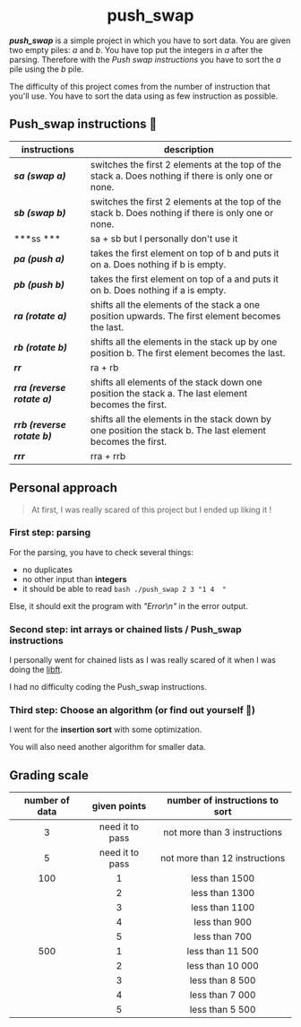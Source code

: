 <h1 align="center">push_swap</h1>

***push_swap*** is a simple project in which you have to sort data. You are given two empty piles: _a_ and _b_.
You have top put the integers in _a_ after the parsing. Therefore with the _Push swap instructions_ you have to sort the _a_ pile using the _b_ pile.

The difficulty of this project comes from the number of instruction that you'll use. You have to sort the data using as few instruction as possible.

## Push_swap instructions 🔨

| instructions | description |
| --- | --- |
| ***sa (swap a)*** | switches the first 2 elements at the top of the stack a. Does nothing if there is only one or none. |
| ***sb (swap b)*** | switches the first 2 elements at the top of the stack b. Does nothing if there is only one or none. |
| ***ss *** | sa + sb but I personally don't use it |
| ***pa (push a)*** | takes the first element on top of b and puts it on a. Does nothing if b is empty. |
| ***pb (push b)*** | takes the first element on top of a and puts it on b. Does nothing if a is empty. |
| ***ra (rotate a)*** | shifts all the elements of the stack a one position upwards. The first element becomes the last. |
| ***rb (rotate b)*** | shifts all the elements in the stack up by one position b. The first element becomes the last. |
| ***rr*** | ra + rb |
| ***rra (reverse rotate a)*** | shifts all elements of the stack down one position the stack a. The last element becomes the first. |
| ***rrb (reverse rotate b)*** | shifts all the elements in the stack down by one position the stack b. The last element becomes the first. |
| ***rrr*** | rra + rrb |

## Personal approach

> At first, I was really scared of this project but I ended up liking it !

### First step: parsing

For the parsing, you have to check several things:
- no duplicates
- no other input than **integers**
- it should be able to read ```bash ./push_swap 2 3 "1 4  "```

Else, it should exit the program with *"Error\n"* in the error output.

### Second step: int arrays or chained lists / Push_swap instructions

I personally went for chained lists as I was really scared of it when I was doing the [libft](https://github.com/Nonino42/libft).

I had no difficulty coding the Push_swap instructions.

### Third step: Choose an algorithm (or find out yourself 👀)

I went for the **insertion sort** with some optimization.

You will also need another algorithm for smaller data.

## Grading scale

| number of data | given points | number of instructions to sort |
| :--------: | :-------: | :-------: |
| 3 | need it to pass | not more than 3 instructions |
| 5 | need it to pass | not more than 12 instructions |
| 100 | 1 | less than 1500 |
| | 2 | less than 1300 |
| | 3 | less than 1100 |
| | 4 | less than 900 |
| | 5 | less than 700 |
| 500 | 1 | less than 11 500 |
| | 2 | less than 10 000 |
| | 3 | less than 8 500 |
| | 4 | less than 7 000 |
| | 5 | less than 5 500 |

